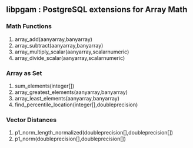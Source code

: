 ## libpgam : PostgreSQL extensions for Array Math

### Math Functions

1. array_add(aanyarray,banyarray)
1. array_subtract(aanyarray,banyarray)
1. array_multiply_scalar(aanyarray,scalarnumeric)
1. array_divide_scalar(aanyarray,scalarnumeric)

### Array as Set

1. sum_elements(integer[])
1. array_greatest_elements(aanyarray,banyarray)
1. array_least_elements(aanyarray,banyarray)
1. find_percentile_location(integer[],doubleprecision)

### Vector Distances

1. p1_norm_length_normalized(doubleprecision[],doubleprecision[])
1. p1_norm(doubleprecision[],doubleprecision[])

